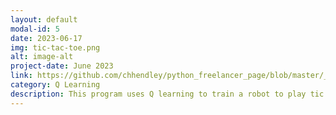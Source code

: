 ```yaml
---
layout: default
modal-id: 5
date: 2023-06-17
img: tic-tac-toe.png
alt: image-alt
project-date: June 2023
link: https://github.com/chhendley/python_freelancer_page/blob/master/_posts/2023-06-18-tic-tac-toe-bot.markdown
category: Q Learning
description: This program uses Q learning to train a robot to play tic tac toe. After the training is complete the user can play the bot in a game of tic tac toe.
---
```

